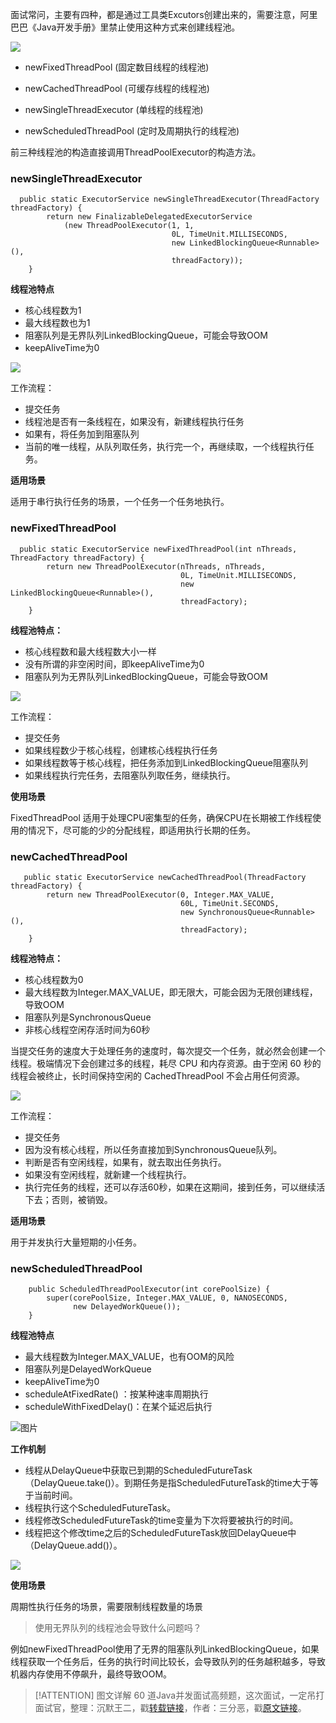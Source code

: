 面试常问，主要有四种，都是通过工具类Excutors创建出来的，需要注意，阿里巴巴《Java开发手册》里禁止使用这种方式来创建线程池。

![](https://cdn.jsdelivr.net/gh/itwanger/toBeBetterJavaer/images/thread/sanfene/thread-pool-changjian-1.png)



*   newFixedThreadPool  (固定数目线程的线程池)

*   newCachedThreadPool (可缓存线程的线程池)

*   newSingleThreadExecutor (单线程的线程池)

*   newScheduledThreadPool (定时及周期执行的线程池)


前三种线程池的构造直接调用ThreadPoolExecutor的构造方法。

### newSingleThreadExecutor

```
  public static ExecutorService newSingleThreadExecutor(ThreadFactory threadFactory) {
        return new FinalizableDelegatedExecutorService
            (new ThreadPoolExecutor(1, 1,
                                    0L, TimeUnit.MILLISECONDS,
                                    new LinkedBlockingQueue<Runnable>(),
                                    threadFactory));
    }
```

**线程池特点**

*   核心线程数为1
*   最大线程数也为1
*   阻塞队列是无界队列LinkedBlockingQueue，可能会导致OOM
*   keepAliveTime为0

![](https://cdn.jsdelivr.net/gh/itwanger/toBeBetterJavaer/images/thread/sanfene/thread-pool-changjian-2.png)


工作流程：

*   提交任务
*   线程池是否有一条线程在，如果没有，新建线程执行任务
*   如果有，将任务加到阻塞队列
*   当前的唯一线程，从队列取任务，执行完一个，再继续取，一个线程执行任务。

**适用场景**

适用于串行执行任务的场景，一个任务一个任务地执行。

### newFixedThreadPool

```
  public static ExecutorService newFixedThreadPool(int nThreads, ThreadFactory threadFactory) {
        return new ThreadPoolExecutor(nThreads, nThreads,
                                      0L, TimeUnit.MILLISECONDS,
                                      new LinkedBlockingQueue<Runnable>(),
                                      threadFactory);
    }
```

**线程池特点：**

*   核心线程数和最大线程数大小一样
*   没有所谓的非空闲时间，即keepAliveTime为0
*   阻塞队列为无界队列LinkedBlockingQueue，可能会导致OOM

![](https://cdn.jsdelivr.net/gh/itwanger/toBeBetterJavaer/images/thread/sanfene/thread-pool-changjian-3.png)


工作流程：

*   提交任务
*   如果线程数少于核心线程，创建核心线程执行任务
*   如果线程数等于核心线程，把任务添加到LinkedBlockingQueue阻塞队列
*   如果线程执行完任务，去阻塞队列取任务，继续执行。

**使用场景**

FixedThreadPool 适用于处理CPU密集型的任务，确保CPU在长期被工作线程使用的情况下，尽可能的少的分配线程，即适用执行长期的任务。

### newCachedThreadPool

```
   public static ExecutorService newCachedThreadPool(ThreadFactory threadFactory) {
        return new ThreadPoolExecutor(0, Integer.MAX_VALUE,
                                      60L, TimeUnit.SECONDS,
                                      new SynchronousQueue<Runnable>(),
                                      threadFactory);
    }
```

**线程池特点：**

*   核心线程数为0
*   最大线程数为Integer.MAX_VALUE，即无限大，可能会因为无限创建线程，导致OOM
*   阻塞队列是SynchronousQueue
*   非核心线程空闲存活时间为60秒

当提交任务的速度大于处理任务的速度时，每次提交一个任务，就必然会创建一个线程。极端情况下会创建过多的线程，耗尽 CPU 和内存资源。由于空闲 60 秒的线程会被终止，长时间保持空闲的 CachedThreadPool 不会占用任何资源。

![](https://cdn.jsdelivr.net/gh/itwanger/toBeBetterJavaer/images/thread/sanfene/thread-pool-changjian-4.png)


工作流程：

*   提交任务
*   因为没有核心线程，所以任务直接加到SynchronousQueue队列。
*   判断是否有空闲线程，如果有，就去取出任务执行。
*   如果没有空闲线程，就新建一个线程执行。
*   执行完任务的线程，还可以存活60秒，如果在这期间，接到任务，可以继续活下去；否则，被销毁。

**适用场景**

用于并发执行大量短期的小任务。

### newScheduledThreadPool

```
    public ScheduledThreadPoolExecutor(int corePoolSize) {
        super(corePoolSize, Integer.MAX_VALUE, 0, NANOSECONDS,
              new DelayedWorkQueue());
    }
```

**线程池特点**

*   最大线程数为Integer.MAX_VALUE，也有OOM的风险
*   阻塞队列是DelayedWorkQueue
*   keepAliveTime为0
*   scheduleAtFixedRate() ：按某种速率周期执行
*   scheduleWithFixedDelay()：在某个延迟后执行

![图片](https://img-blog.csdnimg.cn/img_convert/7d78e52bb90c5dd94a23bd35b88cba48.png)



**工作机制**

*   线程从DelayQueue中获取已到期的ScheduledFutureTask（DelayQueue.take()）。到期任务是指ScheduledFutureTask的time大于等于当前时间。
*   线程执行这个ScheduledFutureTask。
*   线程修改ScheduledFutureTask的time变量为下次将要被执行的时间。
*   线程把这个修改time之后的ScheduledFutureTask放回DelayQueue中（DelayQueue.add()）。

![](https://cdn.jsdelivr.net/gh/itwanger/toBeBetterJavaer/images/thread/sanfene/thread-pool-changjian-5.png)



**使用场景**

周期性执行任务的场景，需要限制线程数量的场景

> 使用无界队列的线程池会导致什么问题吗？

例如newFixedThreadPool使用了无界的阻塞队列LinkedBlockingQueue，如果线程获取一个任务后，任务的执行时间比较长，会导致队列的任务越积越多，导致机器内存使用不停飙升，最终导致OOM。

> [!ATTENTION]
>  图文详解 60 道Java并发面试高频题，这次面试，一定吊打面试官，整理：沉默王二，戳[转载链接](https://mp.weixin.qq.com/s/bImCIoYsH_JEzTkBx2lj4A)，作者：三分恶，戳[原文链接](https://mp.weixin.qq.com/s/1jhBZrAb7bnvkgN1TgAUpw)。
